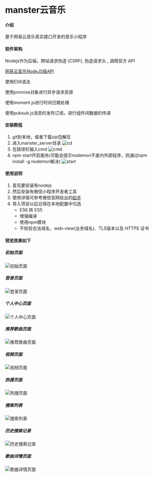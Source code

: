# manster云音乐

#### 介绍
基于网易云音乐真实接口开发的音乐小程序

#### 软件架构
Nodejs作为后端，跨站请求伪造 (CSRF), 伪造请求头 , 调用官方 API

[网易云音乐NodeJS版API](https://binaryify.github.io/NeteaseCloudMusicApi/#/)


使用ES6语法

使用promise对象进行异步请求资源

使用moment.js进行时间日期处理

使用pubsub.js消息的发布订阅，进行组件间数据的传递


#### 安装教程

1.  git到本地，或者下载zip包解压
2.  进入manster_server目录
![cd](https://images.gitee.com/uploads/images/2021/0609/200959_e6cd2489_8531883.png "1.png")
3.  在路径栏输入cmd
![cmd](https://images.gitee.com/uploads/images/2021/0609/201013_22f8ed98_8531883.png "2.png")
4.  npm start开启服务(可能会提示nodemon不是内外部程序，则通过npm install -g nodemon解决)
![start](https://images.gitee.com/uploads/images/2021/0609/201030_2106a276_8531883.png "3.png")
#### 使用说明

1.  首先要安装有nodejs
2.  然后安装有微信小程序开发者工具
3.  使用详情可参考微信官网给出的[起步](https://developers.weixin.qq.com/miniprogram/dev/framework/)
4.  导入项目以后记得在本地配置中勾选
    - ES6 转 ES5
    - 增强编译
    - 使用npm模块
    - 不校验合法域名、web-view(业务域名)、TLS版本以及 HTTPS 证书

#### 预览效果如下
##### 初始页面
![初始页面](https://images.gitee.com/uploads/images/2021/0214/110613_9eb39fdf_8531883.png "index.png")

##### 登录页面
![登录页面](https://images.gitee.com/uploads/images/2021/0214/110706_6051c091_8531883.png "login.png")

##### 个人中心页面
![个人中心页面](https://images.gitee.com/uploads/images/2021/0214/110724_ae52c98a_8531883.png "person.png")

##### 推荐歌曲页面
![推荐歌曲页面](https://images.gitee.com/uploads/images/2021/0214/110744_31fffee1_8531883.png "recommendSong.png")

##### 视频页面
![视频页面](https://images.gitee.com/uploads/images/2021/0214/110804_ccf6d227_8531883.png "video.png")

##### 热搜页面
![热搜页面](https://images.gitee.com/uploads/images/2021/0214/110822_6447cbe3_8531883.png "hotSearch.png")

##### 搜索列表
![搜索列表](https://images.gitee.com/uploads/images/2021/0214/110851_b73a082e_8531883.png "searchList.png")

##### 历史搜索记录
![历史搜索记录](https://images.gitee.com/uploads/images/2021/0228/101514_0d59160a_8531883.png "5@O3N5_BR]AIQV_04N2FTGV.png")

##### 歌曲详情页面
![歌曲详情页面](https://images.gitee.com/uploads/images/2021/0225/103707_2af1320a_8531883.png "7XTTM23O@K989}3D67M2ZRS.png")